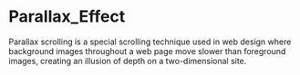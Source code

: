 # Parallax_Effect
Parallax scrolling is a special scrolling technique used in web design where background images throughout a web page move slower than foreground images, creating an illusion of depth on a two-dimensional site.



